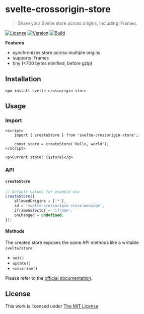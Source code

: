 # svelte-crossorigin-store

> Share your Svelte store across origins, including iFrames.

[![License](https://img.shields.io/github/license/idleberg/svelte-crossorigin-store?color=blue&style=for-the-badge)](https://github.com/idleberg/svelte-crossorigin-store/blob/main/LICENSE)
[![Version](https://img.shields.io/npm/v/svelte-crossorigin-store?style=for-the-badge)](https://www.npmjs.org/package/svelte-crossorigin-store)
[![Build](https://img.shields.io/github/actions/workflow/status/idleberg/svelte-crossorigin-store/test.yml?style=for-the-badge)](https://github.com/idleberg/svelte-crossorigin-store/actions)

**Features**

- synchronizes store across multiple origins
- supports iFrames
- tiny (<700 bytes minified, before gzip)

## Installation

`npm install svelte-crossorigin-store`

## Usage

### Import

```svelte
<script>
	import { createStore } from 'svelte-crossorigin-store';

	const store = createStore('Hello, world');
</script>

<p>Current state: {$store}</p>
```

### API

#### `createStore`

```ts
// Default values for example use
createStore({
	allowedOrigins = ['*'],
	id = 'svelte-crossorigin-store:message',
	iframeSelector = 'iframe',
	onChanged = undefined,
});
```

#### Methods

The created store exposes the same API methods like a writable `svelte/store`:

- `set()`
- `update()`
- `subscribe()`

Please refer to the [official documentation](https://svelte.dev/docs/svelte-store#writable).

## License

This work is licensed under [The MIT License](LICENSE)

[dot notation]: https://developer.mozilla.org/en-US/docs/Web/JavaScript/Reference/Operators/Property_accessors#Dot_notation
[storage api]: https://developer.mozilla.org/en-US/docs/Web/API/Storage
[indexeddb api]: https://developer.mozilla.org/en-US/docs/Web/API/IndexedDB_API
